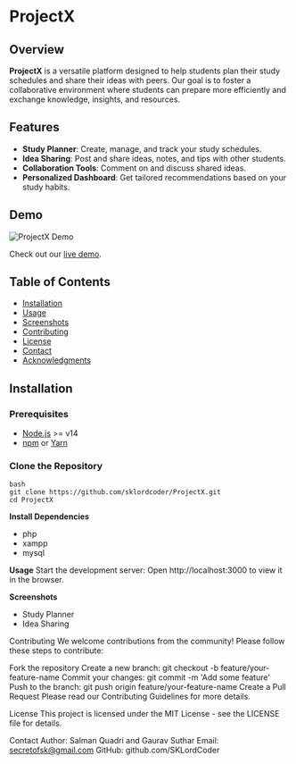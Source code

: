 # ProjectX

## Overview

**ProjectX** is a versatile platform designed to help students plan their study schedules and share their ideas with peers. Our goal is to foster a collaborative environment where students can prepare more efficiently and exchange knowledge, insights, and resources.

## Features

- **Study Planner**: Create, manage, and track your study schedules.
- **Idea Sharing**: Post and share ideas, notes, and tips with other students.
- **Collaboration Tools**: Comment on and discuss shared ideas.
- **Personalized Dashboard**: Get tailored recommendations based on your study habits.

## Demo

![ProjectX Demo](path/to/demo.gif)

Check out our [live demo](https://your-live-demo-link.com).

## Table of Contents

- [Installation](#installation)
- [Usage](#usage)
- [Screenshots](#screenshots)
- [Contributing](#contributing)
- [License](#license)
- [Contact](#contact)
- [Acknowledgments](#acknowledgments)

## Installation

### Prerequisites

- [Node.js](https://nodejs.org/) >= v14
- [npm](https://www.npmjs.com/) or [Yarn](https://yarnpkg.com/)

### Clone the Repository

```
bash
git clone https://github.com/sklordcoder/ProjectX.git
cd ProjectX
```
**Install Dependencies**
- php
- xampp
- mysql


**Usage**
Start the development server:
Open http://localhost:3000 to view it in the browser.

**Screenshots**
- Study Planner
- Idea Sharing

Contributing
We welcome contributions from the community! Please follow these steps to contribute:

Fork the repository
Create a new branch: git checkout -b feature/your-feature-name
Commit your changes: git commit -m 'Add some feature'
Push to the branch: git push origin feature/your-feature-name
Create a Pull Request
Please read our Contributing Guidelines for more details.

License
This project is licensed under the MIT License - see the LICENSE file for details.

Contact
Author: Salman Quadri and Gaurav Suthar
Email: secretofsk@gmail.com
GitHub: github.com/SKLordCoder
